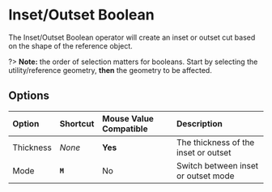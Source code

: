 # Inset/Outset Boolean

The Inset/Outset Boolean operator will create an inset or outset cut based on the shape of the reference object.

?> **Note:** the order of selection matters for booleans. Start by selecting the utility/reference geometry, **then** the geometry to be affected.

## Options

| Option | Shortcut | Mouse Value Compatible | Description |
| :--- | :--- | :--- | :--- |
| Thickness | _None_ | **Yes** | The thickness of the inset or outset |
| Mode | **`M`** | No | Switch between inset or outset mode |